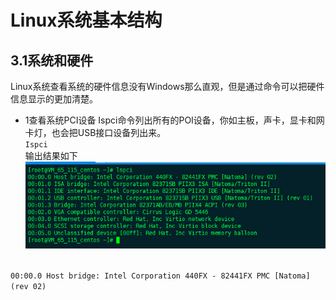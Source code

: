 # Linux系统基本结构

## 3.1系统和硬件
Linux系统查看系统的硬件信息没有Windows那么直观，但是通过命令可以把硬件信息显示的更加清楚。
* 1查看系统PCI设备
Ispci命令列出所有的POI设备，你如主板，声卡，显卡和网卡灯，也会把USB接口设备列出来。</br>
<code>Ispci</code></br>
输出结果如下
![Ispci](/picture/lspci.png)
</br>
<code>00:00.0 Host bridge: Intel Corporation 440FX - 82441FX PMC [Natoma] (rev 02)
</code>

